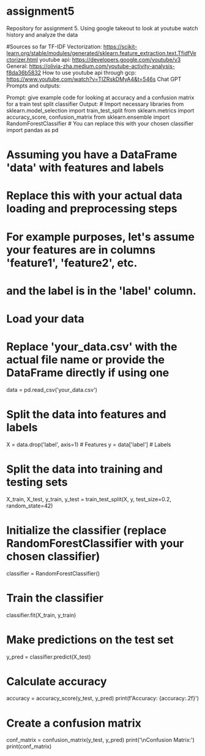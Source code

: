 # assignment5
Repository for assignment 5. Using google takeout to look at youtube watch history and analyze the data


#Sources so far
TF-IDF Vectorization: https://scikit-learn.org/stable/modules/generated/sklearn.feature_extraction.text.TfidfVectorizer.html
youtube api: https://developers.google.com/youtube/v3
General: https://olivia-zha.medium.com/youtube-activity-analysis-f8da36b5832
How to use youtube api through gcp: https://www.youtube.com/watch?v=TIZRskDMyA4&t=546s
Chat GPT Prompts and outputs:

Prompt: give example code for looking at accuracy and a confusion matrix for a train test split classifier
Output: # Import necessary libraries
from sklearn.model_selection import train_test_split
from sklearn.metrics import accuracy_score, confusion_matrix
from sklearn.ensemble import RandomForestClassifier  # You can replace this with your chosen classifier
import pandas as pd

# Assuming you have a DataFrame 'data' with features and labels
# Replace this with your actual data loading and preprocessing steps
# For example purposes, let's assume your features are in columns 'feature1', 'feature2', etc.
# and the label is in the 'label' column.

# Load your data
# Replace 'your_data.csv' with the actual file name or provide the DataFrame directly if using one
data = pd.read_csv('your_data.csv')

# Split the data into features and labels
X = data.drop('label', axis=1)  # Features
y = data['label']  # Labels

# Split the data into training and testing sets
X_train, X_test, y_train, y_test = train_test_split(X, y, test_size=0.2, random_state=42)

# Initialize the classifier (replace RandomForestClassifier with your chosen classifier)
classifier = RandomForestClassifier()

# Train the classifier
classifier.fit(X_train, y_train)

# Make predictions on the test set
y_pred = classifier.predict(X_test)

# Calculate accuracy
accuracy = accuracy_score(y_test, y_pred)
print(f'Accuracy: {accuracy:.2f}')

# Create a confusion matrix
conf_matrix = confusion_matrix(y_test, y_pred)
print('\nConfusion Matrix:')
print(conf_matrix)
